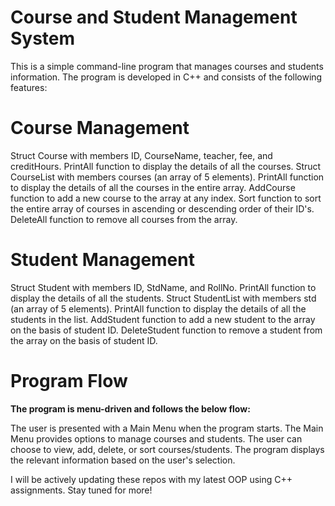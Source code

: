 # Course and Student Management System

This is a simple command-line program that manages courses and students information. The program is developed in C++ and consists of the following features:

# Course Management
Struct Course with members ID, CourseName, teacher, fee, and creditHours.
PrintAll function to display the details of all the courses.
Struct CourseList with members courses (an array of 5 elements).
PrintAll function to display the details of all the courses in the entire array.
AddCourse function to add a new course to the array at any index.
Sort function to sort the entire array of courses in ascending or descending order of their ID's.
DeleteAll function to remove all courses from the array.

# Student Management
Struct Student with members ID, StdName, and RollNo.
PrintAll function to display the details of all the students.
Struct StudentList with members std (an array of 5 elements).
PrintAll function to display the details of all the students in the list.
AddStudent function to add a new student to the array on the basis of student ID.
DeleteStudent function to remove a student from the array on the basis of student ID.

# Program Flow

**The program is menu-driven and follows the below flow:**

The user is presented with a Main Menu when the program starts.
The Main Menu provides options to manage courses and students.
The user can choose to view, add, delete, or sort courses/students.
The program displays the relevant information based on the user's selection.

I will be actively updating these repos with my latest OOP using C++ assignments. Stay tuned for more!
